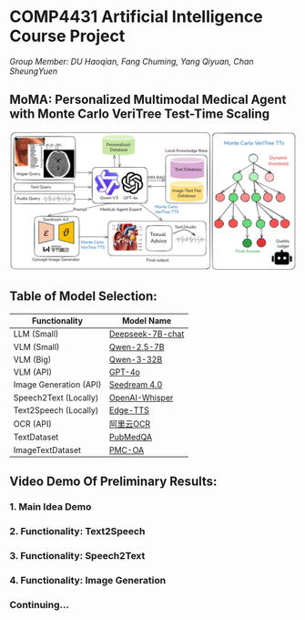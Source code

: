 # COMP4431 Artificial Intelligence Course Project
*Group Member: DU Haoqian, Fang Chuming, Yang Qiyuan, Chan SheungYuen*
## MoMA: Personalized Multimodal Medical Agent with Monte Carlo VeriTree Test-Time Scaling
![Workflow Diagram](https://github.com/DumanHaoqian/MoMA-Personalized-Multimodal-Medical-Agent-with-Monte-Carlo-VeriTree-Test-Time-Scaling/blob/main/assets/workflow2.png)
## Table of Model Selection:
| Functionality           | Model Name                                                                                                                             |
|-------------------------|----------------------------------------------------------------------------------------------------------------------------------------|
| LLM (Small)             | [Deepseek-7B-chat](https://huggingface.co/deepseek-ai/deepseek-llm-7b-chat)                                                           |
| VLM (Small)             | [Qwen-2.5-7B](https://huggingface.co/Qwen/Qwen2.5-VL-7B-Instruct)                                                                     |
| VLM (Big)               | [Qwen-3-32B](https://huggingface.co/Qwen/Qwen3-32B)                                                                                   |
| VLM (API)               | [GPT-4o](https://oai.azure.com/resource/project/23098841d-6812/connections/23098-mf2dna94-swedencentral/deployments/gpt-4o?wsid=/subscriptions/bef59ca1-bf8f-45ec-896a-4acf6461f287/resourceGroups/rg-23098841d-6812/providers/Microsoft.CognitiveServices/accounts/23098841d-6812-resource/projects/23098841d-6812&tid=ec09e4d7-3d0f-4eff-9c1e-7ba8060c5417) |
| Image Generation (API)  | [Seedream 4.0](https://www.volcengine.com/docs/85621/1820192)                                                                          |
| Speech2Text (Locally)   | [OpenAI-Whisper](https://github.com/openai/whisper)                                                                                   |
| Text2Speech (Locally)   | [Edge-TTS](https://github.com/rany2/edge-tts?tab=readme-ov-file)                                                                       |
| OCR (API)               | [阿里云OCR](https://duguang.aliyun.com/?spm=5176.12127803.J_5253785160.4.4c495542UQMnua)                                              |
| TextDataset             | [PubMedQA](https://github.com/pubmedqa/pubmedqa)                                                                                      |
| ImageTextDataset        | [PMC-OA](https://huggingface.co/datasets/axiong/pmc_oa/tree/main)                                                                     |

## Video Demo Of Preliminary Results:

### 1. Main Idea Demo

### 2. Functionality: Text2Speech

### 3. Functionality: Speech2Text

### 4. Functionality: Image Generation

### Continuing...
